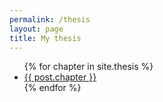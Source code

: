 ```yaml
---
permalink: /thesis
layout: page
title: My thesis
---
```



<ul>
  {% for chapter in site.thesis %}
    <li>
      <a href=".{{ thesis.url }}">{{ post.chapter }}</a>
    </li>
  {% endfor %}
</ul>
